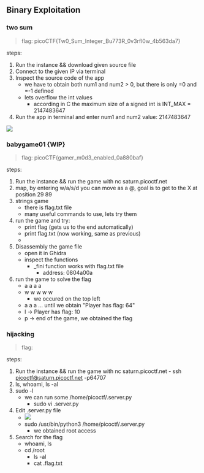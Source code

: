 ## Binary Exploitation
### two sum
>flag: picoCTF{Tw0_Sum_Integer_Bu773R_0v3rfl0w_4b563da7}

steps:
1. Run the instance && download given source file
2. Connect to the given IP via terminal
3. Inspect the source code of the app
    - we have to obtain both num1 and num2 > 0, but there is only =0 and =-1 defined
    - lets overflow the int values
        - according in C the maximum size of a signed int is INT_MAX = 2147483647
4. Run the app in terminal and enter num1 and num2 value: 2147483647

![](https://i.imgur.com/TqJyNEX.png)

### babygame01 {WIP}
>flag: picoCTF{gamer_m0d3_enabled_0a880baf}

steps:
1. Run the instance && run the game with nc saturn.picoctf.net <port>
2. map, by entering w/a/s/d you can move as a @, goal is to get to the X at position 29 89
3. strings game
    - there is flag.txt file
    - many useful commands to use, lets try them
4. run the game and try:
    - print flag  (gets us to the end automatically)
    - print flag.txt (now working, same as previous)
    - 
5. Disassembly the game file
    - open it in Ghidra
    - inspect the functions
        - _fini function works with flag.txt file
            - address: 0804a00a
6. run the game to solve the flag
    - a a a a
    - w w w w w
        - we occured on the top left
    - a a a ... until we obtain "Player has flag: 64"
    - l -> Player has flag: 10
    - p -> end of the game, we obtained the flag
### hijacking
>flag: 

steps:
1. Run the instance && run the game with nc saturn.picoctf.net <port>
        -  ssh picoctf@saturn.picoctf.net -p64707
2. ls, whoami, ls -al
3. sudo -l
    - we can run some /home/picoctf/.server.py
        - sudo vi .server.py
4. Edit .server.py file
    - ![](https://hackmd.io/_uploads/r18vB9q4h.png)
    - sudo /usr/bin/python3 /home/picoctf/.server.py
        - we obtained root access
5. Search for the flag
    - whoami, ls
    - cd /root
        - ls -al
        - cat .flag.txt
